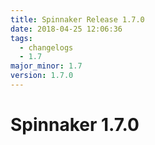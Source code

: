 ```yaml
---
title: Spinnaker Release 1.7.0
date: 2018-04-25 12:06:36
tags:
  - changelogs
  - 1.7
major_minor: 1.7
version: 1.7.0
---
```


# Spinnaker 1.7.0

<script src="https://gist.github.com/spinnaker-release/78f2f3d55bc849c3a71939287e6b2cb4.js"/>
